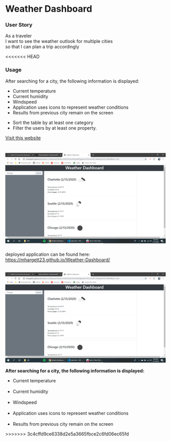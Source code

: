 # Weather Dashboard

### User Story  
As a traveler  
I want to see the weather outlook for multiple cities  
so that I can plan a trip accordingly  

<<<<<<< HEAD
### Usage
After searching for a city, the following information is displayed:  

<ul><li>Current temperature</li>  
<li>Current humidity</li>
<li>Windspeed</li>
<li>Application uses icons to represent weather conditions</li>
<li>Results from previous city remain on the screen</li></ul>

<ul><li>Sort the table by at least one category</li>
<li>Filter the users by at least one property.</li></ul>  

[Visit this website](https://mhargett23.github.io/Weather-Dashboard/)

![Screenshot of Portfolio](./assets/images/wdss.png)
=======
deployed application can be found here: https://mhargett23.github.io/Weather-Dashboard/
<br><br>

![Weather Dashboard screen shot](images/weatherdashboardss.png)

<strong>After searching for a city, the following information is displayed:</strong><br>

<ul>
<li>Current temperature</li><br>
<li>Current humidity</li><br>
<li>Windspeed</li><br>
<li>Application uses icons to represent weather conditions</li><br>
<li>Results from previous city remain on the screen</li>
</ul>
>>>>>>> 3c4cffd9ce6338d2e5a3665fbce2c6fd06ec65fd
